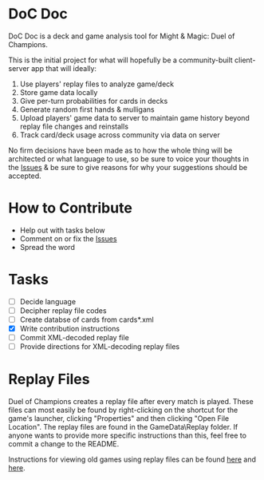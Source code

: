 DoC Doc
=======

DoC Doc is a deck and game analysis tool for Might &amp; Magic: Duel of Champions.

This is the initial project for what will hopefully be a community-built client-server app that will ideally:

1. Use players' replay files to analyze game/deck
2. Store game data locally
3. Give per-turn probabilities for cards in decks
4. Generate random first hands & mulligans
5. Upload players' game data to server to maintain game history beyond replay file changes and reinstalls
6. Track card/deck usage across community via data on server

No firm decisions have been made as to how the whole thing will be architected or what language to use, so be sure to voice your thoughts in the [Issues](https://github.com/crawfordcomeaux/docdoc/issues) & be sure to give reasons for why your suggestions should be accepted.

How to Contribute
=================
- Help out with tasks below
- Comment on or fix the [Issues](https://github.com/crawfordcomeaux/docdoc/issues)
- Spread the word

Tasks
=====

- [ ] Decide language
- [ ] Decipher replay file codes
- [ ] Create databse of cards from cards*.xml
- [x] Write contribution instructions
- [ ] Commit XML-decoded replay file
- [ ] Provide directions for XML-decoding replay files

Replay Files
============

Duel of Champions creates a replay file after every match is played. These files can most easily be found by right-clicking on the shortcut for the game's launcher, clicking "Properties" and then clicking "Open File Location". The replay files are found in the GameData\Replay folder. If anyone wants to provide more specific instructions than this, feel free to commit a change to the README.

Instructions for viewing old games using replay files can be found [here](http://forums.ubi.com/showthread.php/761414-QUICK-GUIDE-watch-replays) and [here](http://forums.ubi.com/showthread.php/750659-Aza404Online-s-Youtube-Channel?p=8897731&viewfull=1#post8897731).

